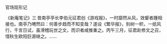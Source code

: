 官场现形记

  

  

 《新庵笔记》三 昔南亭亭长李伯元征君创《游戏报》，一时靡然从风，效颦者踵相接也。南亭乃喟然曰：何善步趋而不知变哉？遂设《繁华报》，别树一帜，一纸风行，千言日试，虽滑稽玩世之文，而识者咸推重之。丙午三月，征君赴修文之召，惜秋生欧阳巨源继之。……